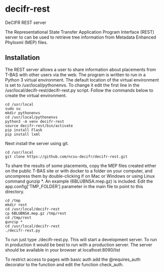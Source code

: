 # decifr-rest
DeCIFR REST server

The Representational State Transfer Application Program Interface (REST) server to can be used to retrieve tree information from Metadata  Enhanced Phyloxml (MEP) files.

## Installation

The REST server allows a user to share information about placements from T-BAS with other users via the web. The program is written to run in a Python 3 virtual environment. The default location of the virtual environment is set to /usr/local/pythonenvs. To change it edit the first line in the /usr/local/decifr-rest/decifr-rest.py script. Follow the commands below to create the virtual environment.

```
cd /usr/local
sudo su
mkdir pythonenvs
cd /usr/local/pythonenvs
python3 -m venv decifr-rest
source decifr-rest/bin/activate
pip install Flask
pip install lxml
```

Next install the server using git.

```
cd /usr/local
git clone https://github.com/ncsu-decifr/decifr-rest.git
```

To share the results of some placements, copy the MEP files created either on the public T-BAS site or with docker to a folder on your computer, and uncompress them by double-clicking if on Mac or Windows or using Linux command gunzip *. An example (6BLUBNSA.mep.gz) is included. Edit the app.config['TMP_FOLDER']  parameter in the main file to point to this directory.

```
cd /tmp
mkdir rest
cd /usr/local/decifr-rest
cp 6BLUBNSA.mep.gz /tmp/rest
cd /tmp/rest
gunzip *
cd /usr/local/decifr-rest
./decifr-rest.py

```

To run just type ./decifr-rest.py. This will start a development server. To run in production it would be best to run with a production server. The server should be available in your browser at localhost:8090/list

To restrict access to pages with basic auth add the @requires_auth decorator to the function and edit the function check_auth.



